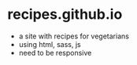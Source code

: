 # recipes.github.io
- a site with recipes for vegetarians
- using html, sass, js
- need to be responsive